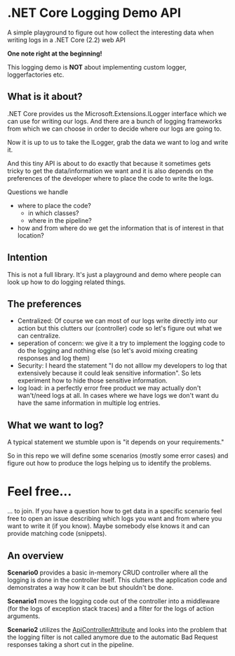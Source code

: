# .NET Core Logging Demo API

A simple playground to figure out how collect the interesting data when writing logs in a .NET Core (2.2) web API

**One note right at the beginning!**

This logging demo is **NOT** about implementing custom logger, loggerfactories etc.

## What is it about?

.NET Core provides us the Microsoft.Extensions.ILogger interface which we can use for writing our logs. And there are a bunch of logging frameworks from which we can choose in order to decide where our logs are going to.

Now it is up to us to take the ILogger, grab the data we want to log and write it.

And this tiny API is about to do exactly that because it sometimes gets tricky to get the data/information we want and it is also depends on the preferences of the developer where to place the code to write the logs.

Questions we handle
 * where to place the code?
   * in which classes?
   * where in the pipeline?
  * how and from where do we get the information that is of interest in that location?
  
## Intention

This is not a full library. It's just a playground and demo where people can look up how to do logging related things.

## The preferences

 * Centralized: Of course we can most of our logs write directly into our action but this clutters our (controller) code so let's figure out what we can centralize.
 * seperation of concern: we give it a try to implement the logging code to do the logging and nothing else (so let's avoid mixing creating responses and log them)
 * Security: I heard the statement "I do not alllow my developers to log that extensively because it could leak sensitive information". So lets experiment how to hide those sensitive information.
  * log load: in a perfectly error free product we may actually don't wan't/need logs at all. In cases where we have logs we don't want du have the same information in multiple log entries.

## What we want to log?

A typical statement we stumble upon is "it depends on your requirements."

So in this repo we will define some scenarios (mostly some error cases) and figure out how to produce the logs helping us to identify the problems.

# Feel free...

... to join. If you have a question how to get data in a specific scenario feel free to open an issue describing which logs you want and from where you want to write it (if you know). Maybe somebody else knows it and can provide matching code (snippets).


## An overview

**Scenario0** provides a basic in-memory CRUD controller where all the logging is done in the controller itself. This clutters the application code and demonstrates a way how it can be but shouldn't be done.

**Scenario1** moves the logging code out of the controller into a middleware (for the logs of exception stack traces) and a filter for the logs of action arguments.

**Scenario2** utilizes the [ApiControllerAttribute](https://github.com/aspnet/Mvc/blob/master/src/Microsoft.AspNetCore.Mvc.Core/ApiControllerAttribute.cs) and looks into the problem that the logging filter is not called anymore due to the automatic Bad Request responses taking a short cut in the pipeline.